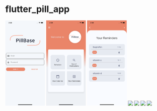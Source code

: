 # flutter_pill_app

<img src="pillbase_photos/login_page.png" width=25%>
<img src="pillbase_photos/main_page.png" width=25%>
<img src="pillbase_photos/list_page.png" width=25%>
<img src="(pillbase_photos/create_page.png" width=25%>
<img src="(pillbase_photos/calendar_page.png" width=25%>
<img src="(pillbase_photos/library_page.png" width=25%>
<img src="(pillbase_photos/details_page.png" width=25%>
